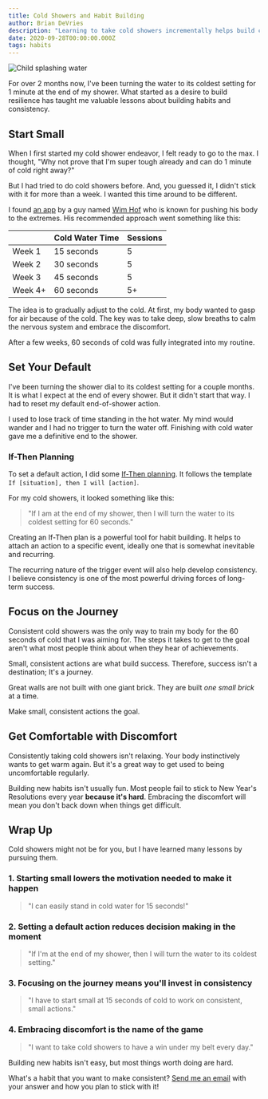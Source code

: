 ```yaml
---
title: Cold Showers and Habit Building
author: Brian DeVries
description: "Learning to take cold showers incrementally helps build consistency with other habits. Starting small is the key to success."
date: 2020-09-28T00:00:00.000Z
tags: habits
---
```


![Child splashing water](/images/blog/cold-showers-and-habit-building/kiddo-splashing.jpg)

For over 2 months now, I've been turning the water to its coldest setting for 1 minute at the end of my shower. What started as a desire to build resilience has taught me valuable lessons about building habits and consistency.

## Start Small

When I first started my cold shower endeavor, I felt ready to go to the max. I thought, "Why not prove that I'm super tough already and can do 1 minute of cold right away?"

But I had tried to do cold showers before. And, you guessed it, I didn't stick with it for more than a week. I wanted this time around to be different.

I found [an app](https://www.wimhofmethod.com/wim-hof-method-mobile-app) by a guy named [Wim Hof](https://www.wimhofmethod.com/iceman-wim-hof) who is known for pushing his body to the extremes. His recommended approach went something like this:

|         | Cold Water Time | Sessions |
| :------ | :-------------- | :------- |
| Week 1  | 15 seconds      | 5        |
| Week 2  | 30 seconds      | 5        |
| Week 3  | 45 seconds      | 5        |
| Week 4+ | 60 seconds      | 5+       |

The idea is to gradually adjust to the cold. At first, my body wanted to gasp for air because of the cold. The key was to take deep, slow breaths to calm the nervous system and embrace the discomfort.

After a few weeks, 60 seconds of cold was fully integrated into my routine.

## Set Your Default

I've been turning the shower dial to its coldest setting for a couple months. It is what I expect at the end of every shower. But it didn't start that way. I had to reset my default end-of-shower action.

I used to lose track of time standing in the hot water. My mind would wander and I had no trigger to turn the water off. Finishing with cold water gave me a definitive end to the shower.

### If-Then Planning

To set a default action, I did some [If-Then planning](https://patrikedblad.com/habits/if-then-planning/). It follows the template `If [situation], then I will [action]`.

For my cold showers, it looked something like this:

> "If I am at the end of my shower, then I will turn the water to its coldest setting for 60 seconds."

Creating an If-Then plan is a powerful tool for habit building. It helps to attach an action to a specific event, ideally one that is somewhat inevitable and recurring.

The recurring nature of the trigger event will also help develop consistency. I believe consistency is one of the most powerful driving forces of long-term success.

## Focus on the Journey

Consistent cold showers was the only way to train my body for the 60 seconds of cold that I was aiming for. The steps it takes to get to the goal aren't what most people think about when they hear of achievements.

Small, consistent actions are what build success. Therefore, success isn't a destination; It's a journey.

Great walls are not built with one giant brick. They are built _one small brick_ at a time.

Make small, consistent actions the goal.

## Get Comfortable with Discomfort

Consistently taking cold showers isn't relaxing. Your body instinctively wants to get warm again. But it's a great way to get used to being uncomfortable regularly.

Building new habits isn't usually fun. Most people fail to stick to New Year's Resolutions every year **because it's hard**. Embracing the discomfort will mean you don't back down when things get difficult.

## Wrap Up

Cold showers might not be for you, but I have learned many lessons by pursuing them.

### 1. Starting small lowers the motivation needed to make it happen

> "I can easily stand in cold water for 15 seconds!"

### 2. Setting a default action reduces decision making in the moment

> "If I'm at the end of my shower, then I will turn the water to its coldest setting."

### 3. Focusing on the journey means you'll invest in consistency

> "I have to start small at 15 seconds of cold to work on consistent, small actions."

### 4. Embracing discomfort is the name of the game

> "I want to take cold showers to have a win under my belt every day."

Building new habits isn't easy, but most things worth doing are hard.

What's a habit that you want to make consistent? [Send me an email](mailto:brian@brianjdevries.com) with your answer and how you plan to stick with it!
